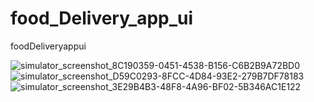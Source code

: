 # food_Delivery_app_ui
foodDeliveryappui

![simulator_screenshot_8C190359-0451-4538-B156-C6B2B9A72BD0](https://github.com/Jithesh-kumar/food_Delivery_app_ui/assets/78300199/baf01b8c-fd5e-40bd-99c2-551b0b594741)
![simulator_screenshot_D59C0293-8FCC-4D84-93E2-279B7DF78183](https://github.com/Jithesh-kumar/food_Delivery_app_ui/assets/78300199/5e0a7da1-e41d-4c16-bd9d-a7a1266dabd4)
![simulator_screenshot_3E29B4B3-48F8-4A96-BF02-5B346AC1E122](https://github.com/Jithesh-kumar/food_Delivery_app_ui/assets/78300199/c92556c0-2517-4359-9947-cd51344c47de)
